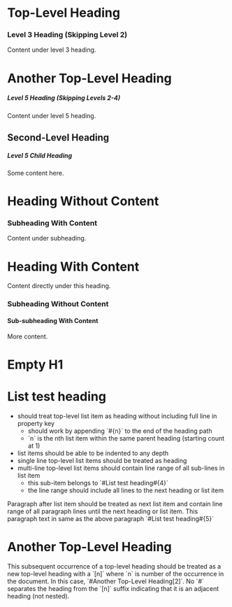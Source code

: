 # Top-Level Heading

### Level 3 Heading (Skipping Level 2)

Content under level 3 heading.

# Another Top-Level Heading

##### Level 5 Heading (Skipping Levels 2-4)

Content under level 5 heading.

## Second-Level Heading

##### Level 5 Child Heading

Some content here.

# Heading Without Content

### Subheading With Content

Content under subheading.

# Heading With Content

Content directly under this heading.

### Subheading Without Content

#### Sub-subheading With Content

More content.

# Empty H1

# List test heading

- should treat top-level list item as heading without including full line in property key
  - should work by appending \`#{n}\` to the end of the heading path
  - \`n\` is the nth list item within the same parent heading (starting count at 1)
- list items should be able to be indented to any depth
- single line top-level list items should be treated as heading
- multi-line top-level list items should contain line range of all sub-lines in list item
  - this sub-item belongs to \`#List test heading#{4}\`
  - the line range should include all lines to the next heading or list item

Paragraph after list item should be treated as next list item and contain line range of all paragraph lines until the next heading or list item.
This paragraph text in same as the above paragraph \`#List test heading#{5}\`

# Another Top-Level Heading

This subsequent occurrence of a top-level heading should be treated as a new top-level heading with a \`[n]\` where \`n\` is number of the occurrence in the document.
In this case, \`#Another Top-Level Heading[2]\`. No \`#\` separates the heading from the \`[n]\` suffix indicating that it is an adjacent heading (not nested).
